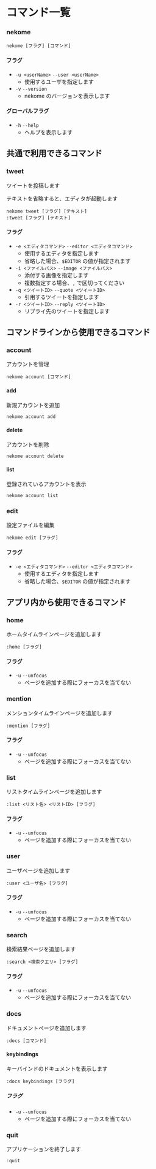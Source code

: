 # コマンド一覧

### nekome

```
nekome [フラグ] [コマンド]
```

#### フラグ

- `-u <userName>` `--user <userName>`
  - 使用するユーザを指定します
- `-v` `--version`
  - nekome のバージョンを表示します

#### グローバルフラグ

- `-h` `--help`
  - ヘルプを表示します

## 共通で利用できるコマンド

### tweet

ツイートを投稿します

テキストを省略すると、エディタが起動します

```
nekome tweet [フラグ] [テキスト]
:tweet [フラグ] [テキスト]
```

#### フラグ

- `-e <エディタコマンド>` `--editor <エディタコマンド>`
  - 使用するエディタを指定します
  - 省略した場合、`$EDITOR` の値が指定されます
- `-i <ファイルパス>` `--image <ファイルパス>`
  - 添付する画像を指定します
  - 複数指定する場合、`,` で区切ってください
- `-q <ツイートID>` `--quote <ツイートID>`
  - 引用するツイートを指定します
- `-r <ツイートID>` `--reply <ツイートID>`
  - リプライ先のツイートを指定します

## コマンドラインから使用できるコマンド

### account

アカウントを管理

```
nekome account [コマンド]
```

#### add

新規アカウントを追加

```
nekome account add
```

#### delete

アカウントを削除

```
nekome account delete
```

#### list

登録されているアカウントを表示

```
nekome account list
```

### edit

設定ファイルを編集

```
nekome edit [フラグ]
```

#### フラグ

- `-e <エディタコマンド>` `--editor <エディタコマンド>`
  - 使用するエディタを指定します
  - 省略した場合、`$EDITOR` の値が指定されます

## アプリ内から使用できるコマンド

### home

ホームタイムラインページを追加します

```
:home [フラグ]
```

#### フラグ

- `-u` `--unfocus`
  - ページを追加する際にフォーカスを当てない

### mention

メンションタイムラインページを追加します

```
:mention [フラグ]
```

#### フラグ

- `-u` `--unfocus`
  - ページを追加する際にフォーカスを当てない

### list

リストタイムラインページを追加します

```
:list <リスト名> <リストID> [フラグ]
```

#### フラグ

- `-u` `--unfocus`
  - ページを追加する際にフォーカスを当てない

### user

ユーザページを追加します

```
:user <ユーザ名> [フラグ]
```

#### フラグ

- `-u` `--unfocus`
  - ページを追加する際にフォーカスを当てない

### search

検索結果ページを追加します

```
:search <検索クエリ> [フラグ]
```

#### フラグ

- `-u` `--unfocus`
  - ページを追加する際にフォーカスを当てない

### docs

ドキュメントページを追加します

```
:docs [コマンド]
```

#### keybindings

キーバインドのドキュメントを表示します

```
:docs keybindings [フラグ]
```

##### フラグ

- `-u` `--unfocus`
  - ページを追加する際にフォーカスを当てない

### quit

アプリケーションを終了します

```
:quit
```
